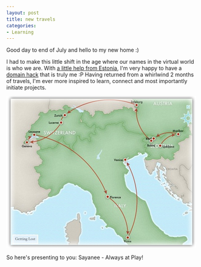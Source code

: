 ```yaml
---
layout: post
title: new travels
categories:
- Learning
---
```


Good day to end of July and hello to my new home :)

I had to make this little shift in the age where our names in the virtual world is who we are. With [a little help from Estonia](http://www.eestiinternet.ee/eng/news/new-domain-system-comes-into-effect-in-estonia/_year/2010), I'm very happy to have a [domain hack](http://en.wikipedia.org/wiki/Domain_hack) that is truly me :P Having returned from a whirlwind 2 months of travels, I'm ever more inspired to learn, connect and most importantly initiate projects.

![](/img/travel-route.jpg "travel-route")

So here's presenting to you: Sayanee - Always at Play!

